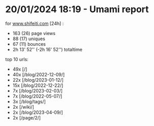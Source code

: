 # 20/01/2024 18:19 - Umami report
for www.shifeiti.com [24h] :

 - 163 (26) page views
 - 88 (17) uniques
 - 67 (11) bounces
 - 2h 13' 52'' (-2h 16' 52'') totaltime


top 10 urls:
 - 49x [/]
 - 40x [/blog/2022-12-09/]
 - 22x [/blog/2023-01-12/]
 - 15x [/blog/2022-12-22/]
 - 7x [/blog/2023-02-03/]
 - 7x [/blog/2022-05-07/]
 - 3x [/blog/tags/]
 - 2x [/wiki/]
 - 2x [/blog/2023-04-09/]
 - 2x [/page/2/]


